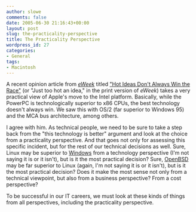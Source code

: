 ```yaml
---
author: slowe
comments: false
date: 2005-06-30 21:16:43+00:00
layout: post
slug: the-practicality-perspective
title: The Practicality Perspective
wordpress_id: 27
categories:
- General
tags:
- Macintosh
---
```


A recent opinion article from [_eWeek_](http://www.eweek.com/) titled ["Hot Ideas Don't Always Win the Race"](http://www.eweek.com/article2/0,1759,1826033,00.asp) (or "Just too hot an idea," in the print version of _eWeek_) takes a very practical view of Apple's move to the Intel platform. Basically, while the PowerPC is technologically superior to x86 CPUs, the best technology doesn't always win.  We saw this with OS/2 (far superior to Windows 95) and the MCA bus architecture, among others.

I agree with him. As technical people, we need to be sure to take a step back from the "this technology is better" argument and look at the choice from a practicality perspective. And that goes not only for assessing this specific incident, but for the rest of our technical decisions as well. Sure, Linux may be superior to [Windows](http://www.microsoft.com/windows/) from a technology perspective (I'm not saying it is or it isn't), but is it the most practical decision? Sure, [OpenBSD](http://www.openbsd.org/) may be far superior to Linux (again, I'm not saying it is or it isn't), but is it the most practical decision? Does it make the most sense not only from a technical viewpoint, but also from a business perspective? From a cost perspective?

To be successful in our IT careers, we must look at these kinds of things from all perspectives, including the practicality perspective.
